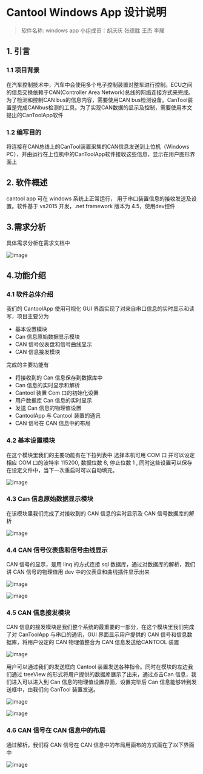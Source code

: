 # Cantool Windows App 设计说明

> 软件名称: windows app 小组成员：胡庆庆 张德胜 王杰 李耀

## 1. 引言

### 1.1 项目背景

在汽车控制技术中，汽车中会使用多个电子控制装置对整车进行控制。ECU之间的信息交换依赖于CAN(Controller Area Network)总线的网络连接方式来完成。为了检测和控制CAN bus的信息内容，需要使用CAN bus检测设备。CanTool装置是完成CANbus检测的工具。为了实现CAN数据的显示及控制，需要使用本文提出的CanToolApp软件

### 1.2 编写目的

将连接在CAN总线上的CanTool装置采集的CAN信息发送到上位机（Windows PC），并由运行在上位机中的CanToolApp软件接收这些信息，显示在用户图形界面上

## 2. 软件概述

cantool app 可在 windows 系统上正常运行， 用于串口装置信息的接收发送及设置。软件基于 vs2015 开发，.net framework 版本为 4.5，使用dev控件

## 3.需求分析

具体需求分析在需求文档中

![image](http://om0ttwn6c.bkt.clouddn.com/%E4%BE%8B%E5%9B%BEcantool.png
)

## 4.功能介绍

### 4.1 软件总体介绍

我们的 CantoolApp 使用可视化 GUI 界面实现了对来自串口信息的实时显示和读写，项目主要分为
- 基本设置模块
- Can 信息原始数据显示模块
- CAN 信号仪表盘和信号曲线显示
- CAN 信息接发模块

完成的主要功能有
- 将接收到的 Can 信息保存到数据库中
- Can 信息的实时显示和解析
- Cantool 装置 Com 口的初始化设置
- 用户数据库 Can 信息的实时显示
- 发送 Can 信息的物理值设置
- CantoolApp 与 Cantool 装置的通讯
- CAN 信号在 CAN 信息中的布局
### 4.2 基本设置模块

在这个模块里我们的主要功能有在下拉列表中
选择本机可用 COM 口
并可以设定相应 COM 口的波特率 115200, 数据位数 8, 停止位数 1 , 同时这些设置可以保存在设定文件中，当下一次重启时可以自动填充。

![image](http://om0ttwn6c.bkt.clouddn.com/123456.png
)

### 4.3 Can 信息原始数据显示模块

在该模块里我们完成了对接收到的 CAN 信息的实时显示及 CAN 信号数据库的解析

![image](http://om0ttwn6c.bkt.clouddn.com/L$FBUE$$K20~P1%5D23~Y%28%25Q4.png
)

### 4.4 CAN 信号仪表盘和信号曲线显示

CAN 信号的显示，是用 linq 的方式连接 sql 数据库，通过对数据库的解析，我们讲 CAN 信号的物理值用 dev 中的仪表盘和曲线插件显示出来

![image](http://om0ttwn6c.bkt.clouddn.com/452O9CSUKJP5ZC%29U%5DO%7DPBFL.png)

![image](http://om0ttwn6c.bkt.clouddn.com/1%29F~4@8BQF8ZVB%28J0%60C2JXH.png)

### 4.5 CAN 信息接发模块

CAN 信息的接发模块是我们整个系统的最重要的一部分，在这个模块里我们完成了对 CanToolApp 与串口的通讯，GUI 界面显示用户提供的 CAN 信号和信息数据库，将用户设定的 CAN 物理值整合为 CAN 信息发送给CANTOOL 装置

![image](http://om0ttwn6c.bkt.clouddn.com/%5D_S1A34GZ3%5BLYDT9JIS%294AG.png
)

用户可以通过我们的发送框向 Cantool 装置发送各种指令。同时在模块的左边我们通过 treeView 的形式将用户提供的数据库展示了出来，通过点击Can 信息，我们进入可以进入到 Can 信息的物理值设置界面，设置完毕后 Can 信息能够转到发送框中，由我们向 CanTool 装置发送。

![image](http://om0ttwn6c.bkt.clouddn.com/1%7B$%7BOE_QX~76WM%5D2WFY@7B0.png
)

![image](http://om0ttwn6c.bkt.clouddn.com/%7D%7D~36X%25UX%7B%25%60B%60%60RMPKZZ7X.png)

### 4.6 CAN 信号在 CAN 信息中的布局

通过解析，我们将 CAN 信号在 CAN 信息中的布局用画布的方式画在了以下界面中

![image](http://om0ttwn6c.bkt.clouddn.com/LYHMU$3$N%5B~H18%602595@L%28O.png)

